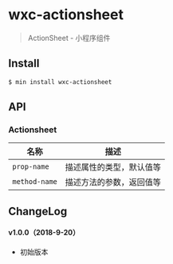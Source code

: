 # wxc-actionsheet

> ActionSheet - 小程序组件

## Install

``` bash
$ min install wxc-actionsheet
```


## API

### Actionsheet

| 名称                  | 描述                         |
|----------------------|------------------------------|
|`prop-name`           | 描述属性的类型，默认值等         |
|`method-name`         | 描述方法的参数，返回值等         |

## ChangeLog

#### v1.0.0（2018-9-20）

- 初始版本
